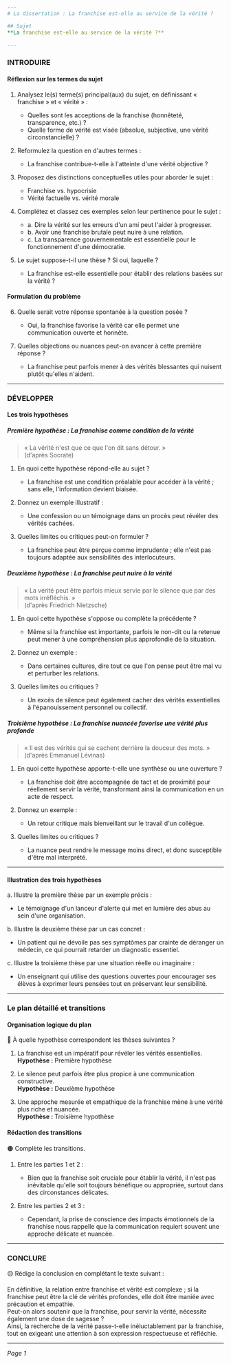 ```yaml
---
# La dissertation : La franchise est-elle au service de la vérité ?

## Sujet
**La franchise est-elle au service de la vérité ?**

---
```


### INTRODUIRE

#### Réflexion sur les termes du sujet

1. Analysez le(s) terme(s) principal(aux) du sujet, en définissant « franchise » et « vérité » :
   - Quelles sont les acceptions de la franchise (honnêteté, transparence, etc.) ?
   - Quelle forme de vérité est visée (absolue, subjective, une vérité circonstancielle) ?
  
2. Reformulez la question en d'autres termes :
   - La franchise contribue-t-elle à l'atteinte d'une vérité objective ?

3. Proposez des distinctions conceptuelles utiles pour aborder le sujet :
   - Franchise vs. hypocrisie
   - Vérité factuelle vs. vérité morale

4. Complétez et classez ces exemples selon leur pertinence pour le sujet :
   - a. Dire la vérité sur les erreurs d'un ami peut l'aider à progresser.
   - b. Avoir une franchise brutale peut nuire à une relation.
   - c. La transparence gouvernementale est essentielle pour le fonctionnement d'une démocratie.

5. Le sujet suppose-t-il une thèse ? Si oui, laquelle ?
   - La franchise est-elle essentielle pour établir des relations basées sur la vérité ?

#### Formulation du problème

6. Quelle serait votre réponse spontanée à la question posée ?
   - Oui, la franchise favorise la vérité car elle permet une communication ouverte et honnête.

7. Quelles objections ou nuances peut-on avancer à cette première réponse ?
   - La franchise peut parfois mener à des vérités blessantes qui nuisent plutôt qu'elles n'aident.

---

### DÉVELOPPER

#### Les trois hypothèses

##### Première hypothèse : La franchise comme condition de la vérité

> « La vérité n'est que ce que l'on dit sans détour. »  
> (d'après Socrate)

1. En quoi cette hypothèse répond-elle au sujet ?
   - La franchise est une condition préalable pour accéder à la vérité ; sans elle, l'information devient biaisée.

2. Donnez un exemple illustratif :
   - Une confession ou un témoignage dans un procès peut révéler des vérités cachées.

3. Quelles limites ou critiques peut-on formuler ?
   - La franchise peut être perçue comme imprudente ; elle n'est pas toujours adaptée aux sensibilités des interlocuteurs.

##### Deuxième hypothèse : La franchise peut nuire à la vérité

> « La vérité peut être parfois mieux servie par le silence que par des mots irréfléchis. »  
> (d'après Friedrich Nietzsche)

1. En quoi cette hypothèse s'oppose ou complète la précédente ?
   - Même si la franchise est importante, parfois le non-dit ou la retenue peut mener à une compréhension plus approfondie de la situation.

2. Donnez un exemple :
   - Dans certaines cultures, dire tout ce que l'on pense peut être mal vu et perturber les relations.

3. Quelles limites ou critiques ?
   - Un excès de silence peut également cacher des vérités essentielles à l'épanouissement personnel ou collectif.

##### Troisième hypothèse : La franchise nuancée favorise une vérité plus profonde

> « Il est des vérités qui se cachent derrière la douceur des mots. »  
> (d'après Emmanuel Lévinas)

1. En quoi cette hypothèse apporte-t-elle une synthèse ou une ouverture ?
   - La franchise doit être accompagnée de tact et de proximité pour réellement servir la vérité, transformant ainsi la communication en un acte de respect.

2. Donnez un exemple :
   - Un retour critique mais bienveillant sur le travail d'un collègue.

3. Quelles limites ou critiques ?
   - La nuance peut rendre le message moins direct, et donc susceptible d'être mal interprété.

---

#### Illustration des trois hypothèses

a. Illustre la première thèse par un exemple précis :
   - Le témoignage d'un lanceur d'alerte qui met en lumière des abus au sein d'une organisation. 

b. Illustre la deuxième thèse par un cas concret :
   - Un patient qui ne dévoile pas ses symptômes par crainte de déranger un médecin, ce qui pourrait retarder un diagnostic essentiel.

c. Illustre la troisième thèse par une situation réelle ou imaginaire :
   - Un enseignant qui utilise des questions ouvertes pour encourager ses élèves à exprimer leurs pensées tout en préservant leur sensibilité.

---

### Le plan détaillé et transitions

#### Organisation logique du plan

🔴 À quelle hypothèse correspondent les thèses suivantes ?

1. La franchise est un impératif pour révéler les vérités essentielles.  
   **Hypothèse :** Première hypothèse

2. Le silence peut parfois être plus propice à une communication constructive.  
   **Hypothèse :** Deuxième hypothèse

3. Une approche mesurée et empathique de la franchise mène à une vérité plus riche et nuancée.  
   **Hypothèse :** Troisième hypothèse

#### Rédaction des transitions

🟠 Complète les transitions.

1. Entre les parties 1 et 2 :  
   - Bien que la franchise soit cruciale pour établir la vérité, il n'est pas inévitable qu'elle soit toujours bénéfique ou appropriée, surtout dans des circonstances délicates.

2. Entre les parties 2 et 3 :  
   - Cependant, la prise de conscience des impacts émotionnels de la franchise nous rappelle que la communication requiert souvent une approche délicate et nuancée.

---

### CONCLURE

🟡 Rédige la conclusion en complétant le texte suivant :

En définitive, la relation entre franchise et vérité est complexe ; si la franchise peut être la clé de vérités profondes, elle doit être maniée avec précaution et empathie.  
Peut-on alors soutenir que la franchise, pour servir la vérité, nécessite également une dose de sagesse ?  
Ainsi, la recherche de la vérité passe-t-elle inéluctablement par la franchise, tout en exigeant une attention à son expression respectueuse et réfléchie.

--- 

*Page 1*